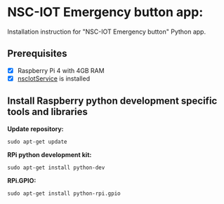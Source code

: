 # NSC-IOT Emergency button app:

Installation instruction for "NSC-IOT Emergency button" Python app. 

## Prerequisites

- [x] Raspberry Pi 4 with 4GB RAM
- [x] [nscIotService](https://github.com/NSION/nscIotService-docker/blob/main/Installation-nscIotService.md) is installed

## Install Raspberry python development specific tools and libraries 

**Update repository:**

```sudo apt-get update```

**RPi python development kit:**

```sudo apt-get install python-dev```

**RPi.GPIO:**

```sudo apt-get install python-rpi.gpio```
